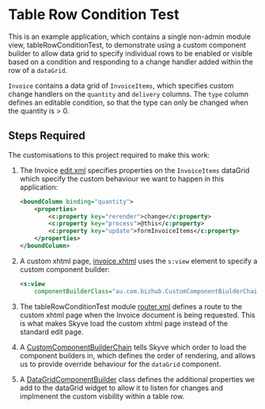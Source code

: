 # Table Row Condition Test

This is an example application, which contains a single non-admin module view, tableRowConditionTest, to demonstrate using a custom component builder to allow data grid to specify individual rows to be enabled or visible based on a condition and responding to a change handler added within the row of a `dataGrid`.

`Invoice` contains a data grid of `InvoiceItems`, which specifies custom change handlers on the `quantity` and `delivery` columns. The `type` column defines an editable condition, so that the type can only be changed when the quantity is > 0.

## Steps Required

The customisations to this project required to make this work:

1. The Invoice [edit.xml](src/main/java/modules/tableRowConditionTest/Invoice/views/edit.xml) specifies properties on the `InvoiceItems` dataGrid which specify the custom behaviour we want to happen in this application:

    ```xml
    <boundColumn binding="quantity">
        <properties>
            <c:property key="rerender">change</c:property>
            <c:property key="process">@this</c:property>
            <c:property key="update">formInvoiceItems</c:property>
        </properties>
    </boundColumn>
    ```
    
3. A custom xhtml page, [invoice.xhtml](src/main/webapp/test/invoice.xhtml) uses the `s:view` element to specify a custom component builder:

    ```xml
    <s:view
        componentBuilderClass="au.com.bizhub.CustomComponentBiulderChain" />
    ```

4. The tableRowConditionTest module [router.xml](src/main/java/modules/tableRowConditionTest/router.xml) defines a route to the custom xhtml page when the Invoice document is being requested. This is what makes Skyve load the custom xhtml page instead of the standard edit page.
5. A [CustomComponentBuilderChain](src/main/java/au/com/bizhub/CustomComponentBiulderChain.java) tells Skyve which order to load the component builders in, which defines the order of rendering, and allows us to provide override behaviour for the `dataGrid` component.
6. A [DataGridComponentBuilder](src/main/java/au/com/bizhub/DataGridComponentBuilder.java) class defines the additional properties we add to the dataGrid widget to allow it to listen for changes and implmenent the custom visbility within a table row.
